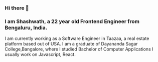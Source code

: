 ### Hi there 👋
### I am Shashwath, a 22 year old Frontend Engineer from Bengaluru, India.
I am currently working as a Software Engineer in Taazaa, a real estate platform based out of USA. I am a graduate of Dayananda Sagar College,Bangalore, where I studied Bachelor of Computer Applications
I usually work on Javascript, React.

<!--
**shashwathbc/shashwathbc** is a ✨ _special_ ✨ repository because its `README.md` (this file) appears on your GitHub profile.

Here are some ideas to get you started:

- 🔭 I’m currently working on ...
- 🌱 I’m currently learning ...
- 👯 I’m looking to collaborate on ...
- 🤔 I’m looking for help with ...
- 💬 Ask me about ...
- 📫 How to reach me: ...
- 😄 Pronouns: ...
- ⚡ Fun fact: ...
-->
